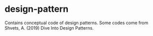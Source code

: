 # design-pattern
Contains conceptual code of design patterns. Some codes come from Shvets, A. (2019) Dive Into Design Patterns.
